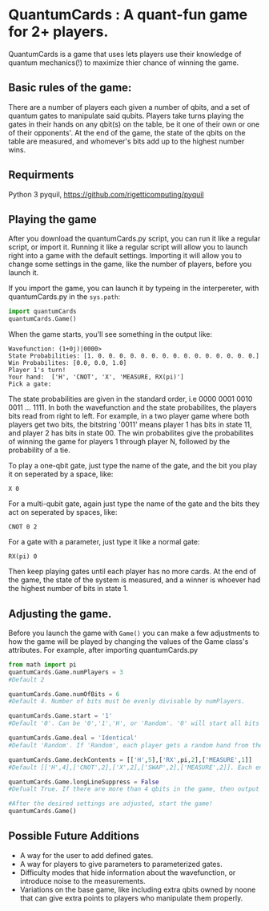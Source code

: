# QuantumCards : A quant-fun game for 2+ players.
QuantumCards is a game that uses lets players use their knowledge of quantum mechanics(!) to maximize thier chance of winning the game.

## Basic rules of the game:
There are a number of players each given a number of qbits, and a set of quantum gates to manipulate said qubits. Players take turns playing the gates in their hands on any qbit(s) on the table, be it one of their own or one of their opponents'. At the end of the game, the state of the qbits on the table are measured, and whomever's bits add up to the highest number wins. 

## Requirments
Python 3
pyquil, https://github.com/rigetticomputing/pyquil

## Playing the game
After you download the quantumCards.py script, you can run it like a regular script, or import it.
Running it like a regular script will allow you to launch right into a game with the default settings.
Importing it will allow you to change some settings in the game, like the number of players, before you launch it.

If you import the game, you can launch it by typeing in the interpereter, with quantumCards.py in the `sys.path`:
```python
import quantumCards
quantumCards.Game()
```

When the game starts, you'll see something in the output like:
```
Wavefunction: (1+0j)|0000>
State Probabilities: [1. 0. 0. 0. 0. 0. 0. 0. 0. 0. 0. 0. 0. 0. 0. 0.]
Win Probabilites: [0.0, 0.0, 1.0]
Player 1's turn!
Your hand:  ['H', 'CNOT', 'X', 'MEASURE, RX(pi)']
Pick a gate:
```
The state probabilities are given in the standard order, i.e 0000 0001 0010 0011 ... 1111.
In both the wavefunction and the state probabilites, the players bits read from right to left. For example, in a two player game where both players get two bits, the bitstring '0011' means player 1 has bits in state 11, and player 2 has bits in state 00.
The win probabilites give the probabilites of winning the game for players 1 through player N, followed by the probability of a tie.

To play a one-qbit gate, just type the name of the gate, and the bit you play it on seperated by a space, like:
```
X 0
```
For a multi-qubit gate, again just type the name of the gate and the bits they act on seperated by spaces, like:
```
CNOT 0 2
```
For a gate with a parameter, just type it like a normal gate:
```
RX(pi) 0
```

Then keep playing gates until each player has no more cards. At the end of the game, the state of the system is measured, and a winner is whoever had the highest number of bits in state 1.

## Adjusting the game.
Before you launch the game with `Game()` you can make a few adjustments to how the game will be played by changing the values of the Game class's attributes. For example, after importing quantumCards.py
```python
from math import pi
quantumCards.Game.numPlayers = 3 
#Default 2

quantumCards.Game.numOfBits = 6
#Default 4. Number of bits must be evenly divisable by numPlayers.

quantumCards.Game.start = '1' 
#Default '0'. Can be '0','1','H', or 'Random'. '0' will start all bits in state 0, '1' will start all bits in state 1, 'H' will apply the H gate to each bit, and 'Random' will apply random gates that are in the deck to each bit.

quantumCards.Game.deal = 'Identical'
#Default 'Random'. If 'Random', each player gets a random hand from the deck. If 'Identical', each player gets an exact copy of the deck in their hand.

quantumCards.Game.deckContents = [['H',5],['RX',pi,2],['MEASURE',1]]
#Default [['H',4],['CNOT',2],['X',2],['SWAP',2],['MEASURE',2]]. Each entry gives a string representation of gates from pyquil.gates.STANDARD_GATES, along with MEASURE. Regular gates also give the number of that kind of gate in the deck. Parameterized gates give a parameter for the gate, and then the number of that kind of gate in the deck. If deal is 'Random' the number of gates in the deck must be divisible by the number of players.

quantumCards.Game.longLineSuppress = False
#Defualt True. If there are more than 4 qbits in the game, then output of the wavefunction and state probabilities will be suppressed if True. Keep in mind that the number of terms in the general wavefunction will by 2^n the number of bits, so be careful if you turn this off with a large number bits.

#After the desired settings are adjusted, start the game!
quantumCards.Game()
```

## Possible Future Additions
* A way for the user to add defined gates.
* A way for players to give parameters to parameterized gates.
* Difficulty modes that hide information about the wavefunction, or introduce noise to the measurements.
* Variations on the base game, like including extra qbits owned by noone that can give extra points to players who manipulate them properly. 
